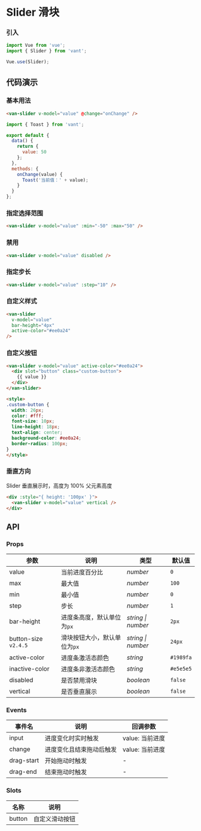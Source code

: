 # Slider 滑块

### 引入

```js
import Vue from 'vue';
import { Slider } from 'vant';

Vue.use(Slider);
```

## 代码演示

### 基本用法

```html
<van-slider v-model="value" @change="onChange" />
```

```js
import { Toast } from 'vant';

export default {
  data() {
    return {
      value: 50
    };
  },
  methods: {
    onChange(value) {
      Toast('当前值：' + value);
    }
  }
};
```

### 指定选择范围

```html
<van-slider v-model="value" :min="-50" :max="50" />
```

### 禁用

```html
<van-slider v-model="value" disabled />
```

### 指定步长

```html
<van-slider v-model="value" :step="10" />
```

### 自定义样式

```html
<van-slider
  v-model="value"
  bar-height="4px"
  active-color="#ee0a24"
/>
```

### 自定义按钮

```html
<van-slider v-model="value" active-color="#ee0a24">
  <div slot="button" class="custom-button">
    {{ value }}
  </div>
</van-slider>

<style>
.custom-button {
  width: 26px;
  color: #fff;
  font-size: 10px;
  line-height: 18px;
  text-align: center;
  background-color: #ee0a24;
  border-radius: 100px;
}
</style>
```

### 垂直方向

Slider 垂直展示时，高度为 100% 父元素高度

```html
<div :style="{ height: '100px' }">
  <van-slider v-model="value" vertical />
</div>
```

## API

### Props

| 参数 | 说明 | 类型 | 默认值 |
|------|------|------|------|
| value | 当前进度百分比 | *number* | `0` |
| max | 最大值 | *number* | `100` |
| min | 最小值 | *number* | `0` |
| step | 步长 | *number* | `1` |
| bar-height | 进度条高度，默认单位为`px` | *string \| number* | `2px` |
| button-size `v2.4.5` | 滑块按钮大小，默认单位为`px` | *string \| number* | `24px` |
| active-color | 进度条激活态颜色 | *string* | `#1989fa` |
| inactive-color | 进度条非激活态颜色 | *string* | `#e5e5e5` |
| disabled | 是否禁用滑块 | *boolean* | `false` |
| vertical | 是否垂直展示 | *boolean* | `false` |

### Events

| 事件名 | 说明 | 回调参数 |
|------|------|------|
| input | 进度变化时实时触发 | value: 当前进度 |
| change | 进度变化且结束拖动后触发 | value: 当前进度 |
| drag-start | 开始拖动时触发 | - |
| drag-end | 结束拖动时触发 | - |

### Slots

| 名称 | 说明 |
|------|------|
| button | 自定义滑动按钮 |
